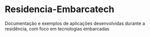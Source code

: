# Residencia-Embarcatech
Documentação e exemplos de aplicações desenvolvidas durante a residência, com foco em tecnologias embarcadas
